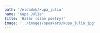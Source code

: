 ```yaml
---
path: '/eloadok/kupa_julia'
name: 'Kupa Júlia'
title: 'Határ (slam poetry)'
image: '../images/speakers/kupa_julia.jpg'
---
```

